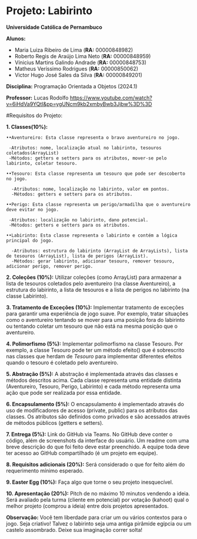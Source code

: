 # Projeto: Labirinto
**Universidade Católica de Pernambuco**

**Alunos:** 
- Maria Luiza Ribeiro de Lima (**RA:** 00000848982)
- Roberto Regis de Araújo Lima Neto (**RA:** 00000848959)
- Vínicius Martins Galindo Andrade (**RA:** 00000848753)
- Matheus Veríssimo Rodrigues (**RA:** 00000850062)
- Victor Hugo José Sales da Silva (**RA:** 00000849201)

**Disciplina:** Programação Orientada a Objetos (2024.1)

**Professor:** Lucas Rodolfo 
https://www.youtube.com/watch?v=6iHdVa9YQtI&pp=ygUNcm9kb2xmbyBwb3Jjbw%3D%3D




#Requisitos do Projeto:

**1. Classes(10%):**

    ••Aventureiro: Esta classe representa o bravo aventureiro no jogo. 

     -Atributos: nome, localização atual no labirinto, tesouros coletados(ArrayList) 
     -Métodos: getters e setters para os atributos, mover-se pelo labirinto, coletar tesouro.

    ••Tesouro: Esta classe representa um tesouro que pode ser descoberto no jogo. 

      -Atributos: nome, localização no labirinto, valor em pontos.
      -Métodos: getters e setters para os atributos.

    ••Perigo: Esta classe representa um perigo/armadilha que o aventureiro deve evitar no jogo. 

     -Atributos: localização no labirinto, dano potencial.
     -Métodos: getters e setters para os atributos.

    ••Labirinto: Esta classe representa o labirinto e contém a lógica principal do jogo. 

      -Atributos: estrutura do labirinto (ArrayList de ArrayLists), lista de tesouros (ArrayList), lista de perigos (ArrayList).
      -Métodos: gerar labirinto, adicionar tesouro, remover tesouro, adicionar perigo, remover perigo.
      
      
**2. Coleções (10%):** Utilizar coleções (como ArrayList) para armazenar a lista de tesouros coletados pelo aventureiro (na classe Aventureiro), a estrutura do labirinto, a lista de tesouros e a lista de perigos no labirinto (na classe Labirinto).

**3. Tratamento de Exceções (10%):** Implementar tratamento de exceções para garantir uma experiência de jogo suave. Por exemplo, tratar situações como o aventureiro tentando se mover para uma posição fora do labirinto ou tentando coletar um tesouro que não está na mesma posição que o aventureiro.

**4. Polimorfismo (5%):** Implementar polimorfismo na classe Tesouro. Por exemplo, a classe Tesouro pode ter um método efeito() que é sobrescrito nas classes que herdam de *Tesouro* para implementar diferentes efeitos quando o tesouro é coletado pelo aventureiro.

**5. Abstração (5%):** A abstração é implementada através das classes e métodos descritos acima. Cada classe representa uma entidade distinta (Aventureiro, Tesouro, Perigo, Labirinto) e cada método representa uma ação que pode ser realizada por essa entidade.

**6. Encapsulamento (5%):** O encapsulamento é implementado através do uso de modificadores de acesso (private, public) para os atributos das classes. Os atributos são definidos como privados e são acessados através de métodos públicos (getters e setters).

**7. Entrega (5%):** Link do GitHub via Teams. No GitHub deve conter o código, além de screenshots da interface do usuário. Um readme com uma breve descrição do que foi feito deve estar preenchido. A equipe toda deve ter acesso ao GitHub compartilhado (é um projeto em equipe).

**8. Requisitos adicionais (20%):** Será considerado o que for feito além do requerimento mínimo esperado.

**9. Easter Egg (10%):** Faça algo que torne o seu projeto inesquecível.

**10. Apresentação (20%):** Pitch de no máximo 10 minutos vendendo a ideia. Será avaliado pela turma (cliente em potencial) por votação (kahoot) qual o melhor projeto (comprou a ideia) entre dois projetos apresentados. 

**Observação:** Você tem liberdade para criar um ou vários contextos para o jogo. Seja criativo! Talvez o labirinto seja uma antiga pirâmide egípcia ou um castelo assombrado. Deixe sua imaginação correr solta!

